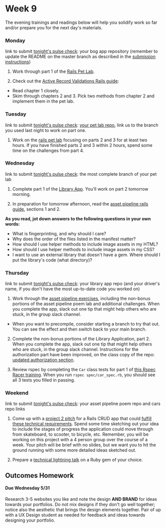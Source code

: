 # Week 9

The evening trainings and readings below will help you solidify work so far and/or prepare you for the next day's materials.


### Monday

link to submit [tonight's pulse check](https://docs.google.com/forms/d/e/1FAIpQLScicQdZtf2JLFw4O-u618YhNeaJ7sJXVN36ybzO7pnaV359QA/viewform?usp=sf_link): your bog app repository (remember to update the README on the master branch as described in the [submission instructions](https://github.com/SF-WDI-LABS/rails_bog_app#submission))

1. Work through part 1 of the [Rails Pet Lab](https://github.com/sf-wdi-37/rails-pet-lab).

2. Check out the [Active Record Validations Rails guide](http://guides.rubyonrails.org/active_record_validations.html):

  * Read chapter 1 closely.
  * Skim through chapters 2 and 3. Pick two methods from chapter 2 and implement them in the pet lab.
  
  

### Tuesday

link to submit [tonight's pulse check](https://docs.google.com/forms/d/e/1FAIpQLScicQdZtf2JLFw4O-u618YhNeaJ7sJXVN36ybzO7pnaV359QA/viewform?usp=sf_link): [your pet lab repo](https://github.com/sf-wdi-37/rails-pet-lab), link us to the branch you used last night to work on part one.

1. Work on the [rails pet lab](https://github.com/sf-wdi-37/rails-pet-lab) focusing on parts 2 and 3 for at least two hours. If you have finished parts 2 and 3 within 2 hours, spend some time on the challenges from part 4. 


### Wednesday

link to submit [tonight's pulse check](https://docs.google.com/forms/d/e/1FAIpQLScicQdZtf2JLFw4O-u618YhNeaJ7sJXVN36ybzO7pnaV359QA/viewform?usp=sf_link): the most complete branch of your pet lab

1. Complete part 1 of the [Library App](https://github.com/sf-wdi-37/public-library-app). You'll work on part 2 tomorrow morning.

2. In preparation for tomorrow afternoon, read the [asset pipeline rails guide](http://guides.rubyonrails.org/asset_pipeline.html), sections 1 and 2.

**As you read, jot down answers to the following questions in your own words:**
- What is fingerprinting, and why should I care?   
- Why does the order of the files listed in the manifest matter?  
- How should I use helper methods to include image assets in my HTML?   
- How should I use helper methods to include image assets in my CSS?  
- I want to use an external library that doesn't have a gem. Where should I put the library's code (what directory)?



### Thursday

link to submit [tonight's pulse check](https://docs.google.com/forms/d/e/1FAIpQLScicQdZtf2JLFw4O-u618YhNeaJ7sJXVN36ybzO7pnaV359QA/viewform?usp=sf_link): your library app repo (and your driver's name, if you don't have the most up-to-date code you worked on)


1. Work through the [asset pipeline exercises](https://github.com/sf-wdi-37/rails-asset-pipeline/blob/master/exercises.md), including the non-bonus portions of the asset pipeline poem lab and additional challenges.  When you complete the app, slack out one tip that might help others who are stuck, in the group slack channel.

* When you want to precompile, consider starting a branch to try that out. You can see the effect and then switch back to your main branch.  

2. Complete the non-bonus portions of the Library Application, part 2. When you complete the app, slack out one tip that might help others who are stuck, in the group slack channel.  Instructions for the authorization part have been improved, on the class copy of the repo: [updated authorization section](https://github.com/sf-wdi-37/public-library-app/blob/master/2_library_users.md#authorization).

3. Review rspec by completing the `Car` class tests for part 1 of [this Rspec Racer training](https://github.com/sf-wdi-37/rspec-racer).  When you run `rspec spec/car_spec.rb`, you should see all 3 tests you filled in passing. 

### Weekend

link to submit [tonight's pulse check](https://docs.google.com/forms/d/e/1FAIpQLScicQdZtf2JLFw4O-u618YhNeaJ7sJXVN36ybzO7pnaV359QA/viewform?usp=sf_link): your asset pipeline poem repo and cars repo links


1. Come up with a [project 2 pitch](https://github.com/sf-wdi-37/project-2/blob/master/lightning-pitch.md) for a Rails CRUD app that could [fulfill these technical requirements](https://github.com/sf-wdi-37/project-2#core-technical-requirements). Spend some time sketching out your idea to include the stages of progress the application could move through from skateboard, to scooter, to bicycle, etc. Remember, you will be working on this project with a 4 person group over the course of a week. Your pitch will be brief with no slides, but we want you to hit the ground running with some more detailed ideas sketched out.

2. Prepare a [technical lightning talk](https://github.com/sf-wdi-37/ruby-lightning-talks) on a Ruby gem of your choice. 




## Outcomes Homework
#### Due Wednesday 5/31

Research 3-5 websites you like and note the design **AND BRAND** for ideas towards your portfolios. Do not mix designs if they don't go well together; notice also the aesthetic that brings the design elements together. Pair of up with a UX Design student as needed for feedback and ideas towards designing your portfolio. 
